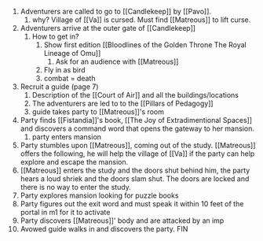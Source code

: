 1. Adventurers are called to go to [[Candlekeep]] by [[Pavo]].
	1. why? Village of [[Va]] is cursed. Must find [[Matreous]] to lift curse.
2. Adventurers arrive at the outer gate of [[Candlekeep]]
	1. How to get in? 
		1. Show first edition [[Bloodlines of the Golden Throne The Royal Lineage of Omu]]
			1. Ask for an audience with [[Matreous]]
		2. Fly in as bird
		3. combat = death
3. Recruit a guide (page 7)
	1. Description of the [[Court of Air]] and all the buildings/locations
	2. The adventurers are led to to the [[Pillars of Pedagogy]]
	3. guide takes party to [[Matreous]]'s room
4. Party finds [[Fistandia]]'s book, [[The Joy of Extradimentional Spaces]] and discovers a command word that opens the gateway to her mansion.
	1. party enters mansion
5. Party stumbles upon [[Matreous]], coming out of the study. [[Matreous]] offers the following, he will help the village of [[Va]] if the party can help explore and escape the mansion.
6. [[Matreous]] enters the study and the doors shut behind him, the party hears a loud shriek and the doors slam shut. The doors are locked and there is no way to enter the study.
7. Party explores mansion looking for puzzle books
8. Party figures out the exit word and must speak it within 10 feet of the portal in m1 for it to activate
9. Party discovers [[Matreous]]'  body and are attacked by an imp
10. Avowed guide walks in and discovers the party. FIN